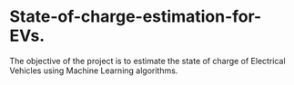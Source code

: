 # State-of-charge-estimation-for-EVs.
The objective of the project is to estimate the state of charge of Electrical Vehicles using Machine Learning algorithms.
